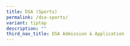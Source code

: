 ```yaml
---
title: DSA (Sports)
permalink: /dsa-sports/
variant: tiptap
description: ""
third_nav_title: DSA Admission & Application
---
```

